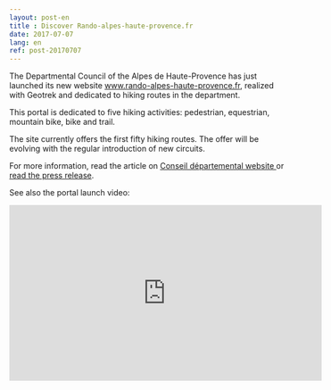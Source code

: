 ```yaml
---
layout: post-en
title : Discover Rando-alpes-haute-provence.fr
date: 2017-07-07
lang: en
ref: post-20170707
---
```


The Departmental Council of the Alpes de Haute-Provence has just launched its new website  <a href="http://www.rando-alpes-haute-provence.fr" target="_blank">www.rando-alpes-haute-provence.fr</a>, realized with Geotrek and dedicated to hiking routes in the department.

This portal is dedicated to five hiking activities: pedestrian, equestrian, mountain bike, bike and trail.

The site currently offers the first fifty hiking routes. The offer will be evolving with the regular introduction of new circuits.

For more information, read the article on <a href="http://www.mondepartement04.fr/toute-lactualite/decouvrez-rando-alpes-provencefr.html" target="_blank">Conseil départemental website </a> or <a href="http://geotrek.ecrins-parcnational.fr/ressources/presentations/2017-07-CP-lancement-rando-alpes-haute-provence-fr.pdf" target="_blank">read the press release</a>.

See also the portal launch video: 

<iframe width="560" height="315" src="https://www.youtube.com/embed/iUNy6yj01w0" frameborder="0" allowfullscreen></iframe>
